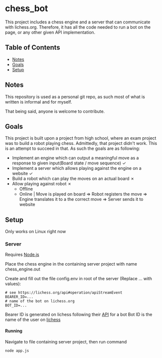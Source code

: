 # chess_bot
This project includes a chess engine and a server that can communicate with lichess.org. Therefore, it has all the code needed to run a bot on the page, or any other given API implementation.

## Table of Contents
* [Notes](#notes)
* [Goals](#goals)
* [Setup](#setup)

## Notes
This repository is used as a personal git repo, as such most of what is written is informal and for myself. 

That being said, anyone is welcome to contribute.

## Goals
This project is built upon a project from high school, where an exam project was to build a robot playing chess. Admittedly, that project didn't work. This is an attempt to succeed in that.
As such the goals are as following:
* Implement an engine which can output a meaningful move as a response to given input(Board state / move sequence) ✓
* Implement a server which allows playing against the engine on a website ✓
* Build a robot which can play the moves on an actual board ✗
* Allow playing against robot ✗
  * Offline
  * Online | Move is played on board => Robot registers the move => Engine translates it to a the correct move => Server sends it to website

## Setup
Only works on Linux right now

### Server
Requires [Node.js](https://nodejs.org)

Place the chess engine in the containing server project with name chess_engine.out

Create and fill out the file config.env in root of the server (Replace ... with values):
```
# see https://lichess.org/api#operation/apiStreamEvent
BEARER_ID=...
# name of the bot on lichess.org
BOT_ID=...
```
Bearer ID is generated on lichess following their [API](https://lichess.org/api#operation/botAccountUpgrade) for a bot
Bot ID is the name of the user on [lichess](https://lichess.org)

#### Running
Navigate to file containing server project, then run command
``` 
node app.js
```

